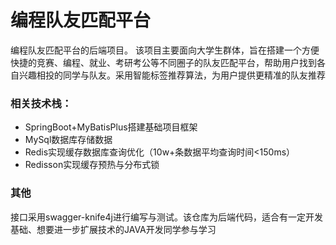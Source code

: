 # 编程队友匹配平台
编程队友匹配平台的后端项目。
该项目主要面向大学生群体，旨在搭建一个方便快捷的竞赛、编程、就业、考研考公等不同圈子的队友匹配平台，帮助用户找到各自兴趣相投的同学与队友。采用智能标签推荐算法，为用户提供更精准的队友推荐
### 相关技术栈：
- SpringBoot+MyBatisPlus搭建基础项目框架
- MySql数据库存储数据
- Redis实现缓存数据库查询优化（10w+条数据平均查询时间<150ms）
- Redisson实现缓存预热与分布式锁
### 其他
接口采用swagger-knife4j进行编写与测试。该仓库为后端代码，适合有一定开发基础、想要进一步扩展技术的JAVA开发同学参与学习